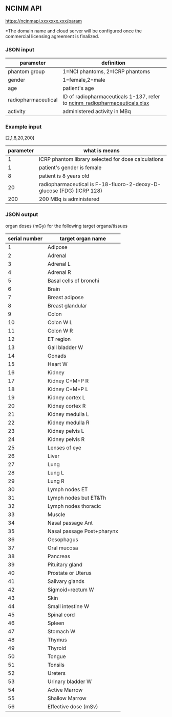 ## NCINM API
https://ncinmapi.xxxxxxx.xxx/param

*The domain name and cloud server will be configured once the commercial licensing agreement is finalized.

### JSON input

parameter|definition
--|--
|phantom group|1=NCI phantoms, 2=ICRP phantoms|
|gender|1=female,2=male|
|age|patient's age|
|radiopharmaceutical|ID of radiopharmaceuticals 1-137, refer to [ncinm_radiopharmaceuticals.xlsx](ncinm_radiopharmaceuticals.xlsx)|
|activity|administered activity in MBq|

### Example input
[2,1,8,20,200]

parameter|what is means
--|--
|1|ICRP phantom library selected for dose calculations|
|1|patient's gender is female|
|8|patient is 8 years old|
|20|radiopharmaceutical is F-18-fluoro-2-deoxy-D-glucose (FDG) (ICRP 128)|
|200|200 MBq is administered|

### JSON output
organ doses (mGy) for the following target organs/tissues

serial number|target organ name
--|--
|1|Adipose                  
|2|Adrenal                  
|3|Adrenal L                 
|4|Adrenal R                 
|5|Basal cells of bronchi          
|6|Brain                   
|7|Breast adipose              
|8|Breast glandular             
|9|Colon                   
|10|Colon W L                 
|11|Colon W R                 
|12|ET region                 
|13|Gall bladder W              
|14|Gonads                  
|15|Heart W                  
|16|Kidney                  
|17|Kidney C+M+P R             
|18|Kidney C+M+P L             
|19|Kidney cortex L             
|20|Kidney cortex R             
|21|Kidney medulla L             
|22|Kidney medulla R             
|23|Kidney pelvis L             
|24|Kidney pelvis R             
|25|Lenses of eye               
|26|Liver                   
|27|Lung                   
|28|Lung L                  
|29|Lung R                  
|30|Lymph nodes ET
|31|Lymph nodes but ET&Th    
|32|Lymph nodes thoracic      
|33|Muscle                  
|34|Nasal passage Ant
|35|Nasal passage Post+pharynx     
|36|Oesophagus                
|37|Oral mucosa                
|38|Pancreas                 
|39|Pituitary gland              
|40|Prostate or Uterus            
|41|Salivary glands              
|42|Sigmoid+rectum W            
|43|Skin                   
|44|Small intestine W             
|45|Spinal cord                
|46|Spleen                  
|47|Stomach W                 
|48|Thymus                  
|49|Thyroid                  
|50|Tongue                  
|51|Tonsils                  
|52|Ureters                  
|53|Urinary bladder W             
|54|Active Marrow
|55|Shallow Marrow
|56|Effective dose (mSv)|
